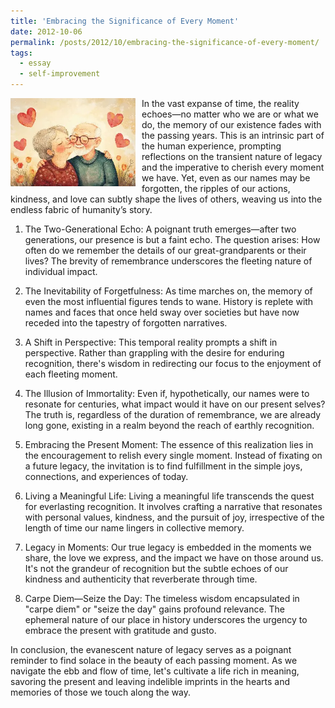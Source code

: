 ```yaml
---
title: 'Embracing the Significance of Every Moment'
date: 2012-10-06
permalink: /posts/2012/10/embracing-the-significance-of-every-moment/
tags:
  - essay
  - self-improvement
---
```


<img width="200" alt="moment older" src="/images/posts/embracing-the-significance-of-every-moment.webp" style="float: left; margin-right: 10px;" /> In the vast expanse of time, the reality echoes—no matter who we are or what we do, the memory of our existence fades with the passing years. This is an intrinsic part of the human experience, prompting reflections on the transient nature of legacy and the imperative to cherish every moment we have. Yet, even as our names may be forgotten, the ripples of our actions, kindness, and love can subtly shape the lives of others, weaving us into the endless fabric of humanity’s story.

1. The Two-Generational Echo:
A poignant truth emerges—after two generations, our presence is but a faint echo. The question arises: How often do we remember the details of our great-grandparents or their lives? The brevity of remembrance underscores the fleeting nature of individual impact.

2. The Inevitability of Forgetfulness:
As time marches on, the memory of even the most influential figures tends to wane. History is replete with names and faces that once held sway over societies but have now receded into the tapestry of forgotten narratives.

3. A Shift in Perspective:
This temporal reality prompts a shift in perspective. Rather than grappling with the desire for enduring recognition, there's wisdom in redirecting our focus to the enjoyment of each fleeting moment.

4. The Illusion of Immortality:
Even if, hypothetically, our names were to resonate for centuries, what impact would it have on our present selves? The truth is, regardless of the duration of remembrance, we are already long gone, existing in a realm beyond the reach of earthly recognition.

5. Embracing the Present Moment:
The essence of this realization lies in the encouragement to relish every single moment. Instead of fixating on a future legacy, the invitation is to find fulfillment in the simple joys, connections, and experiences of today.

6. Living a Meaningful Life:
Living a meaningful life transcends the quest for everlasting recognition. It involves crafting a narrative that resonates with personal values, kindness, and the pursuit of joy, irrespective of the length of time our name lingers in collective memory.

7. Legacy in Moments:
Our true legacy is embedded in the moments we share, the love we express, and the impact we have on those around us. It's not the grandeur of recognition but the subtle echoes of our kindness and authenticity that reverberate through time.

8. Carpe Diem—Seize the Day:
The timeless wisdom encapsulated in "carpe diem" or "seize the day" gains profound relevance. The ephemeral nature of our place in history underscores the urgency to embrace the present with gratitude and gusto.

In conclusion, the evanescent nature of legacy serves as a poignant reminder to find solace in the beauty of each passing moment. As we navigate the ebb and flow of time, let's cultivate a life rich in meaning, savoring the present and leaving indelible imprints in the hearts and memories of those we touch along the way.
